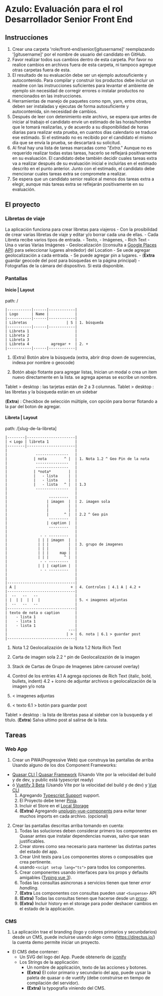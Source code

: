 # Azulo: Evaluación para el rol Desarrollador Senior Front End

## Instrucciones
1. Crear una carpeta 'role/front-end/senior/[gitusername]' reemplazando '[gitusername]' por el nombre de usuario del candidato en GitHub.
1. Favor realizar todos sus cambios dentro de esta carpeta. Por favor no realice cambios en archivos fuera de esta carpeta, ni tampoco agregue otras carpetas fuera de esta.
1. El resultado de su evaluación debe ser un ejemplo autosuficiente y autocontenido. Para compilar y construir los productos debe incluir un readme con las instrucciones suficientes para levantar el ambiente de ejemplo sin necesidad de corregir errores o instalar productos no mencionados en las instrucciones.
1. Herramientas de manejo de paquetes como npm, yarn, entre otras, deben ser instaladas y ejecutas de forma autosuficiente y autocontenida, sin necesidad de cambios.
1. Después de leer con detenimiento este archivo, se espera que antes de iniciar al trabajo el candidato envíe un estimado de las horas/hombre que le tomará realizarlas, y de acuerdo a su disponibilidad de horas diarias para realizar esta prueba, en cuantos días calendario se traduce ese estimado. Si el estimado no es recibido por el candidato el mismo día que se envía la prueba, se descartará su solicitud.
1. Al final hay una lista de tareas marcadas como "*Extra*." Aunque no es requerido realizar todas estas tareas, hacerlo se reflejará positivamente en su evaluación. El candidato debe también decidir cuales tareas extra va a realizar después de su evaluación inicial e incluirlas en el estimado descrito en el punto anterior. Junto con el estimado, el candidato debe mencionar cuales tareas extra se compromete a realizar.
1. Se espera que un candidato senior realice al menos dos tareas extra a elegir, aunque más tareas extra se reflejarán positivamente en su evaluación.

## El proyecto

### Libretas de viaje
  La aplicación funciona para crear libretas para viajeros
    - Con la prosibilidad de crear varias libretas de viaje y editar y/o borrar cada una de ellas.
    - Cada Libreta recibe varios tipos de entrada. 
      - Texto, 
      - Imágenes, 
      - Rich Text
      - Una o varias Varias Imágenes
      - Geolocalización ((consulta a [Google Places API](https://developers.google.com/maps/documentation/places/web-service)) para seleccionar lugares alrededor) del Location 
        - Se uede agregar geolocalización a cada entrada. 
        - Se puede agregar pin a lugares. 
        - (**Extra** guardar geocode del post para búsquedas en la página principal) 
      - Fotografías de la cámara del dispositivo. Si está disponible.

### Pantallas

#### Inicio | Layout
path: /

```
|-----------|------|------------|
| Logo      | Name |            |
|-----------|------|------------|
| Libretas                  | S | 1. búsqueda
|-----------|------|------------|
| Libreta 1                     |
| Libreta 2                     |
| Libreta 3                     |
| Libreta 4          agregar +  | 2. +
|-----------|------|------------|
```
1. (Extra) Botón abre la búsqueda
   (extra, abrir drop down de sugerencias, indexa por nombre o geocode)

2. Botón abajo flotante para agregar listas, Inician un modal o crea un item nuevo directamente en la lista. se agrega apenas se escribe un nombre.

Tablet > desktop : las tarjetas están de 2 a 3 columnas.
Tablet > desktop : las libretas y la búsqueda están en un sidebar

(**Extra**) : Checkbox de selección múltiple, con opción para borrar flotando a la par del boton de agregar.


#### Libreta | Layout
path: /[slug-de-la-libreta]

```
|--------|----------------------|
| < Logo | libreta 1            |
|--------|----------------------|
|                               |
|             ---------------   |
|            | nota        ^ |  | 1. Nota 1.2 ^ Geo Pin de la nota
|             ---------------   |
|             ---------------   |
|            | *nota*        |  |
|            |   - lista     |  |
|            |   - lista     |  |
|            |   - lista   ^ |  | 1.3
|             ---------------   |
|                               |
|                   ---------   |
|                  | imagen  |  | 2. imagen sola
|                  |         |  |
|                  |         |  |
|                  |       ^ |  | 2.2 ^ Geo pin
|                   ---------   |
|                  | caption |  |
|                   ---------   |
|                               |
|               - - ---------   |
|              | | | imagen  |  |
|              | | |         |  | 3. grupo de imagenes
|              | | |         |  |
|              | | |     map |  |
|              | | |       ^ |  |
|               - - ---------   |
|              | | | caption |  |
|               - - ---------   |
|                               |
|                               | 
|-------------------------------|
| A |                         + | 4. Controles | 4.1 A | 4.2 +
|-------------------------------|
|  --   --   --                 |
| |  | |  | |  |                | 5. < imagenes adjuntas
|  --   --   --                 |
|-------------------------------|
| texto de nota o caption       |
|    - lista 1                  |
|    - lista 1                  |
|    - lista 1                  |
|                            ---|
|                           | > | 6. nota | 6.1 > guardar post
|-------------------------------|
```

1. Nota
1.2 Geolocalizazión de la Nota
1.2 Nota Rich Text

2. Carta de imagen sola
2.2 ^ pin de Geolocalizazión de la imagen

3. Stack de Cartas de Grupo de Imagenes (abre carousel overlay)

4. Control de los entries
4.1 A agrega opciones de Rich Text (italic, bold, bullets, indent)
4.2 + ícono de adjuntar archivos o geolocalización de la imagen y/o nota

5. < imagenes adjuntas

6. < texto
6.1 > botón para guardar post

Tablet > desktop : la lista de libretas pasa al sidebar con la busqueda y el título.
(**Extra**) Salva ultimo post al salirse de la lista. 

## Tareas
### Web App
1. Crear un PWA(Progressive Web) que construya las pantallas de arriba Usando alguno de los dos Component Frameworks:
  - [Quasar CLI | Quasar Framework](https://quasar.dev/start/quasar-cli) (Usando Vite por la velocidad del build y de dev, y public está typescript ready)
  - ó [Vuetify 3 Beta](https://next.vuetifyjs.com/en/getting-started/installation/) (Usando Vite por la velocidad del build y de dev) y [Vue CLI](https://cli.vuejs.org/guide/installation.html)
    1. Agregando [Typescript Support](https://vuejs.org/guide/typescript/overview.html) support.
    1. El Proyecto debe tener [Pinia](https://quasar.dev/quasar-cli-vite/state-management-with-pinia#introduction).
    1. Incluir el Store en el [Local Storage](https://seb-l.github.io/pinia-plugin-persist/advanced/strategies.html)
    1. **(Extra)** Agregando [unplugin-vue-components](https://www.npmjs.com/package/unplugin-vue-components) para evitar tener muchos imports en cada archivo. (opcional)

2. Crear las pantallas descritas arriba tomando en cuenta:
    1. Todas las soluciones deben considerar primero los componentes en Quasar antes que instalar dependencias nuevas, salvo que sean justificables.
    1. Crear stores como sea necesario para mantener las distintas partes del estado del app.
    1. Crear Unit tests para Los componentes stores o composables que crea pertinente.
    1. usando `<scipt setup lang="ts">` para todos los componentes.
    1. Crear componentes usando interfaces para los props y defaults amigables ([Typing vue 3](https://vuejs.org/guide/typescript/composition-api.html#typing-component-props)).
    1. Todas las consultas asincronas a servicios tienen que tener *error handling*.
    1. **(Extra** Los componentes con consultas pueden usar `<Suspense>` API
    1. **(Extra)** Todas las consultas tienen que hacerse desde un [proxy](https://quasar.dev/quasar-cli-vite/api-proxying#introduction).
    1. **(Extra)** Incluir history en el storage para poder deshacer cambios en el estado de la applicación.

### CMS
1. La aplicación trae el branding (logo y colores primarios y secunbdarios) desde un CMS, puede incluirse usando algo como (https://directus.io/) la cuenta demo permite iniciar un proyecto.
  - El CMS debe contener: 
    - Un SVG del logo del App. Puede obtenerlo de [iconify](https://iconify.design/)
    - Los Strings de la applicación:
      - Un nombre de applicación, texto de las acciones y botones.
      - **(Extra)** El color primario y secundario del app, puede uysar la paleta de quasar o de vuetify (debe construirse en tiempo de compilación del servidor).
      - **(Extra)** la typografía viniendo del CMS.
